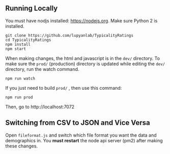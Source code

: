 ## Running Locally

You must have nodjs installed: https://nodejs.org. Make sure Python 2 is installed.

```
git clone https://github.com/lupyanlab/TypicalityRatings
cd TypicalityRatings
npm install
npm start
```

When making changes, the html and javascript is in the `dev/` directory. To make sure the `prod/` (production) directory is
updated while editing the `dev/` directory, run the watch command.

```
npm run watch
```

If you just need to build `prod/` , then use this command:

```
npm run prod
```

Then, go to http://localhost:7072


## Switching from CSV to JSON and Vice Versa

Open `fileformat.js` and switch which file format you want the data and demographics in. You **must restart** the node api server (pm2) after making these changes.